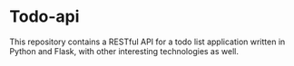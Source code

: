 # Todo-api

This repository contains a RESTful API for a todo list application 
written in Python and Flask, with other interesting technologies as well.